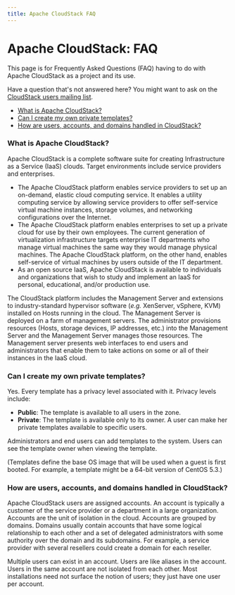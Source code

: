 ```yaml
---
title: Apache CloudStack FAQ
---
```


<div class="row">

<div class="col-lg-12">

<div class="page-header">

<h1 id="indicators">Apache CloudStack: FAQ</h1>

</div>

</div>

</div>

This page is for Frequently Asked Questions (FAQ) having to do with Apache CloudStack as a project and its use.

Have a question that's not answered here? You might want to ask on the [CloudStack users mailing list](/mailing-lists.html). 

- [What is Apache CloudStack?](/cloudstack-faq.html#what)
- [Can I create my own private templates?](/cloudstack-faq.html#private)
- [How are users, accounts, and domains handled in CloudStack?](/cloudstack-faq.html#users)

### What is Apache CloudStack?

<a name="what"> </a>

Apache CloudStack is a complete software suite for creating Infrastructure as a Service (IaaS) clouds. Target environments include service providers and enterprises.

- The Apache CloudStack platform enables service providers to set up an on-demand, elastic cloud computing service. It enables a utility computing service by allowing service providers to offer self-service virtual machine instances, storage volumes, and networking configurations over the Internet.
- The Apache CloudStack platform enables enterprises to set up a private cloud for use by their own employees. The current generation of virtualization infrastructure targets enterprise IT departments who manage virtual machines the same way they would manage physical machines. The Apache CloudStack platform, on the other hand, enables self-service of virtual machines by users outside of the IT department. 
- As an open source IaaS, Apache CloudStack is available to individuals and organizations that wish to study and implement an IaaS for personal, educational, and/or production use.

The CloudStack platform includes the Management Server and extensions to industry-standard hypervisor software (*e.g.* XenServer, vSphere, KVM) installed on Hosts running in the cloud. The Management Server is deployed on a farm of management servers. The administrator provisions resources (Hosts, storage devices, IP addresses, etc.) into the Management Server and the Management Server manages those resources. The Management server presents web interfaces to end users and administrators that enable them to take actions on some or all of their instances in the IaaS cloud.

### Can I create my own private templates?

<a name="private"> </a>

Yes. Every template has a privacy level associated with it. Privacy levels include:</a>

- **Public**: The template is available to all users in the zone.
- **Private**: The template is available only to its owner. A user can make her private templates available to specific users.

Administrators and end users can add templates to the system. Users can see the template owner when viewing the template.

(Templates define the base OS image that will be used when a guest is first booted. For example, a template might be a 64-bit version of CentOS 5.3.)

### How are users, accounts, and domains handled in CloudStack?

<a name="users"> </a>

Apache CloudStack users are assigned accounts. An account is typically a customer of the service provider or a department in a large organization. Accounts are the unit of isolation in the cloud. Accounts are grouped by domains. Domains usually contain accounts that have some logical relationship to each other and a set of delegated administrators with some authority over the domain and its subdomains. For example, a service provider with several resellers could create a domain for each reseller.

Multiple users can exist in an account.  Users are like aliases in the account.  Users in the same account are not isolated from each other.  Most installations need not surface the notion of users; they just have one user per account.
